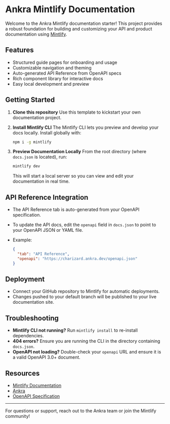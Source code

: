 # Ankra Mintlify Documentation

Welcome to the Ankra Mintlify documentation starter! This project provides a robust foundation for building and customizing your API and product documentation using [Mintlify](https://mintlify.com/).

## Features

- Structured guide pages for onboarding and usage
- Customizable navigation and theming
- Auto-generated API Reference from OpenAPI specs
- Rich component library for interactive docs
- Easy local development and preview

## Getting Started

1. **Clone this repository**
   Use this template to kickstart your own documentation project.

2. **Install Mintlify CLI**
   The Mintlify CLI lets you preview and develop your docs locally.
   Install globally with:

   ```bash
   npm i -g mintlify
   ```

3. **Preview Documentation Locally**
   From the root directory (where `docs.json` is located), run:

   ```bash
   mintlify dev
   ```

   This will start a local server so you can view and edit your documentation in real time.

## API Reference Integration

- The API Reference tab is auto-generated from your OpenAPI specification.
- To update the API docs, edit the `openapi` field in `docs.json` to point to your OpenAPI JSON or YAML file.
- Example:

  ```json
  {
    "tab": "API Reference",
    "openapi": "https://charizard.ankra.dev/openapi.json"
  }
  ```

## Deployment

- Connect your GitHub repository to Mintlify for automatic deployments.
- Changes pushed to your default branch will be published to your live documentation site.

## Troubleshooting

- **Mintlify CLI not running?**
  Run `mintlify install` to re-install dependencies.
- **404 errors?**
  Ensure you are running the CLI in the directory containing `docs.json`.
- **OpenAPI not loading?**
  Double-check your `openapi` URL and ensure it is a valid OpenAPI 3.0+ document.

## Resources

- [Mintlify Documentation](https://mintlify.com/docs)
- [Ankra](https://ankra.dev)
- [OpenAPI Specification](https://swagger.io/specification/)

---

For questions or support, reach out to the Ankra team or join the Mintlify community!
